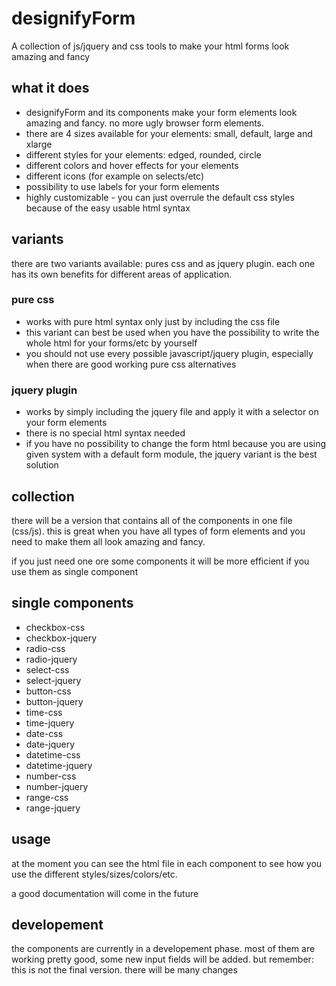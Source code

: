 # designifyForm
A collection of js/jquery and css tools to make your html forms look amazing and fancy

## what it does
- designifyForm and its components make your form elements look amazing and fancy. no more ugly browser form elements.
- there are 4 sizes available for your elements: small, default, large and xlarge
- different styles for your elements: edged, rounded, circle
- different colors and hover effects for your elements
- different icons (for example on selects/etc)
- possibility to use labels for your form elements
- highly customizable - you can just overrule the default css styles because of the easy usable html syntax

## variants
there are two variants available: pures css and as jquery plugin. each one has its own benefits for different areas of application.

### pure css
 - works with pure html syntax only just by including the css file
 - this variant can best be used when you have the possibility to write the whole html for your forms/etc by yourself
 - you should not use every possible javascript/jquery plugin, especially when there are good working pure css alternatives

### jquery plugin
- works by simply including the jquery file and apply it with a selector on your form elements
- there is no special html syntax needed
- if you have no possibility to change the form html because you are using given system with a default form module, the jquery variant is the best solution

## collection
there will be a version that contains all of the components in one file (css/js). this is great when you have all types of form elements and you need to make them all look amazing and fancy.

if you just need one ore some components it will be more efficient if you use them as single component

## single components
- checkbox-css
- checkbox-jquery
- radio-css
- radio-jquery
- select-css
- select-jquery
- button-css
- button-jquery
- time-css
- time-jquery
- date-css
- date-jquery
- datetime-css
- datetime-jquery
- number-css
- number-jquery
- range-css
- range-jquery

## usage
at the moment you can see the html file in each component to see how you use the different styles/sizes/colors/etc.

a good documentation will come in the future

## developement
the components are currently in a developement phase. most of them are working pretty good, some new input fields will be added.
but remember: this is not the final version. there will be many changes